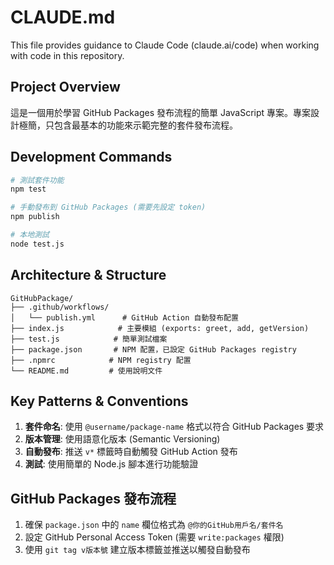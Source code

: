 # CLAUDE.md

This file provides guidance to Claude Code (claude.ai/code) when working with code in this repository.

## Project Overview

這是一個用於學習 GitHub Packages 發布流程的簡單 JavaScript 專案。專案設計極簡，只包含最基本的功能來示範完整的套件發布流程。

## Development Commands

```bash
# 測試套件功能
npm test

# 手動發布到 GitHub Packages (需要先設定 token)
npm publish

# 本地測試
node test.js
```

## Architecture & Structure

```
GitHubPackage/
├── .github/workflows/
│   └── publish.yml      # GitHub Action 自動發布配置
├── index.js            # 主要模組 (exports: greet, add, getVersion)
├── test.js            # 簡單測試檔案
├── package.json       # NPM 配置，已設定 GitHub Packages registry
├── .npmrc            # NPM registry 配置
└── README.md         # 使用說明文件
```

## Key Patterns & Conventions

1. **套件命名**: 使用 `@username/package-name` 格式以符合 GitHub Packages 要求
2. **版本管理**: 使用語意化版本 (Semantic Versioning)
3. **自動發布**: 推送 `v*` 標籤時自動觸發 GitHub Action 發布
4. **測試**: 使用簡單的 Node.js 腳本進行功能驗證

## GitHub Packages 發布流程

1. 確保 `package.json` 中的 `name` 欄位格式為 `@你的GitHub用戶名/套件名`
2. 設定 GitHub Personal Access Token (需要 `write:packages` 權限)
3. 使用 `git tag v版本號` 建立版本標籤並推送以觸發自動發布